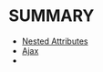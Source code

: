 # SUMMARY

* [Nested Attributes](accepts_nested_attributes_for.md)
* [Ajax](rails_zombie_ajax.md)
* 